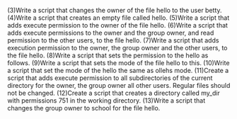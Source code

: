 (3)Write a script that changes the owner of the file hello to the user betty. (4)Write a script that creates an empty file called hello. (5)Write a script that adds execute permission to the owner of the file hello. (6)Write a script that adds execute permissions to the owner and the group owner, and read permission to the other users, to the file hello. (7)Write a script that adds execution permission to the owner, the group owner and the other users, to the file hello. (8)Write a script that sets the permission to the hello as follows. (9)Write a script that sets the mode of the file hello to this. (10)Write a script that set the mode of the hello the same as ollehs mode. (11)Create a script that adds execute permission to all subdirectories of the current directory for the owner, the group owner all other users. Regular files should not be changed. (12)Create a script that creates a directory called my_dir with permissions 751 in the working directory. (13)Write a script that changes the group owner to school for the file hello.
